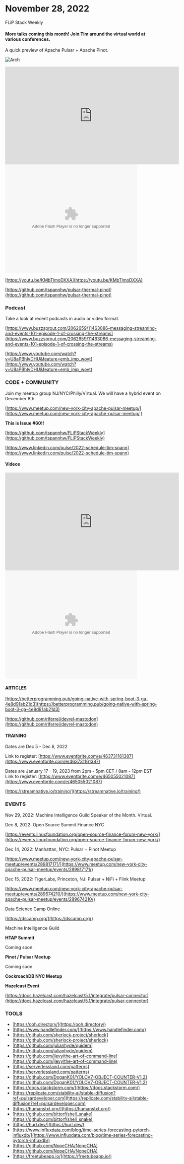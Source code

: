 # November 28, 2022 
FLiP Stack Weekly


#### More talks coming this month!   Join Tim around the virtual world at various conferences.   



A quick preview of Apache Pulsar + Apache Pinot.

![Arch](https://github.com/tspannhw/pulsar-thermal-pinot/raw/main/images/thermalpinot2.png)

<iframe width="560" height="315" src="https://www.youtube.com/embed/KMbTlmoDXXA" title="YouTube video player" frameborder="0" allow="accelerometer; autoplay; clipboard-write; encrypted-media; gyroscope; picture-in-picture" allowfullscreen></iframe>


<object width="425" height="350">
  <param name="movie" value="[https://youtu.be/KMbTlmoDXXA](https://www.youtube.com/embed/KMbTlmoDXXA)" />
  <param name="wmode" value="transparent" />
  <embed src="https://www.youtube.com/embed/KMbTlmoDXXA"
         type="application/x-shockwave-flash"
         wmode="transparent" width="425" height="350" />
</object>

[https://youtu.be/KMbTlmoDXXA](https://youtu.be/KMbTlmoDXXA)

[https://github.com/tspannhw/pulsar-thermal-pinot](https://github.com/tspannhw/pulsar-thermal-pinot)


### Podcast

Take a look at recent podcasts in audio or video format.

[https://www.buzzsprout.com/2062659/11463086-messaging-streaming-and-events-101-episode-1-of-crossing-the-streams](https://www.buzzsprout.com/2062659/11463086-messaging-streaming-and-events-101-episode-1-of-crossing-the-streams)

[https://www.youtube.com/watch?v=U8aPBhlvDHU&feature=emb_imp_woyt](https://www.youtube.com/watch?v=U8aPBhlvDHU&feature=emb_imp_woyt)

### CODE + COMMUNITY


Join my meetup group NJ/NYC/Philly/Virtual.   We will have a hybrid event on December 8th.

[https://www.meetup.com/new-york-city-apache-pulsar-meetup/](https://www.meetup.com/new-york-city-apache-pulsar-meetup/
)

**This is Issue #60!!**

[https://github.com/tspannhw/FLiPStackWeekly](https://github.com/tspannhw/FLiPStackWeekly)

[https://www.linkedin.com/pulse/2022-schedule-tim-spann](https://www.linkedin.com/pulse/2022-schedule-tim-spann)



#### Videos

[](https://youtu.be/y6kbRZae4TI)

<iframe width="560" height="315" src="https://www.youtube.com/embed/y6kbRZae4TI" title="YouTube video player" frameborder="0" allow="accelerometer; autoplay; clipboard-write; encrypted-media; gyroscope; picture-in-picture" allowfullscreen></iframe>

<object width="425" height="350">
  <param name="movie" value="[https://www.youtube.com/embed/y6kbRZae4TI](https://www.youtube.com/embed/y6kbRZae4TI)" />
  <param name="wmode" value="transparent" />
  <embed src="https://www.youtube.com/embed/y6kbRZae4TI"
         type="application/x-shockwave-flash"
         wmode="transparent" width="425" height="350" />
</object>




#### ARTICLES

[https://betterprogramming.pub/going-native-with-spring-boot-3-ga-4e8d91ab21d3](https://betterprogramming.pub/going-native-with-spring-boot-3-ga-4e8d91ab21d3)

[https://github.com/riferrei/devrel-mastodon](https://github.com/riferrei/devrel-mastodon)




#### TRAINING

Dates are Dec 5 - Dec 8, 2022

Link to register: [https://www.eventbrite.com/e/463731161387](https://www.eventbrite.com/e/463731161387)


Dates are January 17 - 19, 2023 from 2pm - 5pm CET / 8am - 12pm EST
Link to register: [https://www.eventbrite.com/e/465055021087](https://www.eventbrite.com/e/465055021087)

[https://streamnative.io/training/](https://streamnative.io/training/)



### EVENTS


Nov 29, 2022: Machine Intelligence Guild Speaker of the Month. Virtual.


Dec 8, 2022: Open Source Summit Finance NYC

[https://events.linuxfoundation.org/open-source-finance-forum-new-york/](https://events.linuxfoundation.org/open-source-finance-forum-new-york/)

Dec 14, 2022: Manhattan, NYC:  Pulsar + Pinot Meetup

[https://www.meetup.com/new-york-city-apache-pulsar-meetup/events/289817171/](https://www.meetup.com/new-york-city-apache-pulsar-meetup/events/289817171/)


Dec 15, 2022: TigerLabs, Princeton, NJ: Pulsar + NiFi + Flink Meetup

[https://www.meetup.com/new-york-city-apache-pulsar-meetup/events/289674210/](https://www.meetup.com/new-york-city-apache-pulsar-meetup/events/289674210/)


Data Science Camp Online

[https://dscamp.org/](https://dscamp.org/)

Machine Intelligence Guild


**HTAP Summit**

Coming soon.

**Pinot / Pulsar Meetup**

Coming soon.

**CockroachDB NYC Meetup**


**Hazelcast Event**

[https://docs.hazelcast.com/hazelcast/5.1/integrate/pulsar-connector](https://docs.hazelcast.com/hazelcast/5.1/integrate/pulsar-connector)


### TOOLS

* [https://ooh.directory/](https://ooh.directory/)
* [https://www.handlefinder.com/](https://www.handlefinder.com/)
* [https://github.com/sherlock-project/sherlock](https://github.com/sherlock-project/sherlock)
* [https://github.com/julianhyde/quidem](https://github.com/julianhyde/quidem)
* [https://github.com/jlevy/the-art-of-command-line](https://github.com/jlevy/the-art-of-command-line)
* [https://serverlessland.com/patterns](https://serverlessland.com/patterns)
* [https://github.com/DoganK01/YOLOV7-OBJECT-COUNTER-V1.2](https://github.com/DoganK01/YOLOV7-OBJECT-COUNTER-V1.2)
* [https://docs.stackstorm.com/](https://docs.stackstorm.com/)
* [https://replicate.com/stability-ai/stable-diffusion?ref=pulsardeveloper.com](https://replicate.com/stability-ai/stable-diffusion?ref=pulsardeveloper.com)
* [https://humanstxt.org/](https://humanstxt.org/)
* [https://github.com/bittorf/shell_snake](https://github.com/bittorf/shell_snake)
* [https://hurl.dev/](https://hurl.dev/)
* [https://www.influxdata.com/blog/time-series-forecasting-pytorch-influxdb/](https://www.influxdata.com/blog/time-series-forecasting-pytorch-influxdb/)
* [https://github.com/NopeCHA/NopeCHA](https://github.com/NopeCHA/NopeCHA)
* [https://freetubeapp.io/](https://freetubeapp.io/)
